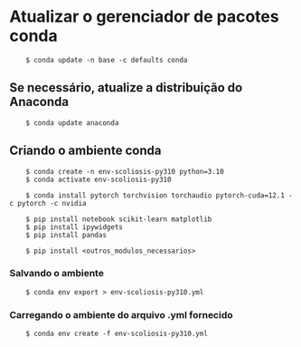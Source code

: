 # Atualizar o gerenciador de pacotes conda

```
    $ conda update -n base -c defaults conda
```

## Se necessário, atualize a distribuição do Anaconda
```
    $ conda update anaconda
```
## Criando o ambiente conda
```
    $ conda create -n env-scoliosis-py310 python=3.10
    $ conda activate env-scoliosis-py310

    $ conda install pytorch torchvision torchaudio pytorch-cuda=12.1 -c pytorch -c nvidia

    $ pip install notebook scikit-learn matplotlib
    $ pip install ipywidgets    
    $ pip install pandas

    $ pip install <outros_modulos_necessarios>
```

### Salvando o ambiente

```
    $ conda env export > env-scoliosis-py310.yml
```

### Carregando o ambiente do arquivo .yml fornecido

```
    $ conda env create -f env-scoliosis-py310.yml
```
